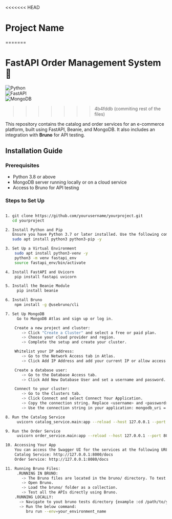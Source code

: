 <<<<<<< HEAD
# Project Name
=======

# **FastAPI Order Management System** 🚀  
![Python](https://img.shields.io/badge/Python-3.8%2B-blue)  
![FastAPI](https://img.shields.io/badge/FastAPI-Framework-green)  
![MongoDB](https://img.shields.io/badge/Database-MongoDB-brightgreen)
>>>>>>> 4b4fddb (commiting rest of the files)

This repository contains the catalog and order services for an e-commerce platform, built using FastAPI, Beanie, and MongoDB. It also includes an integration with **Bruno** for API testing.

## Installation Guide

### Prerequisites

- Python 3.8 or above
- MongoDB server running locally or on a cloud service
- Access to Bruno for API testing

### Steps to Set Up
```bash

1. git clone https://github.com/yourusername/yourproject.git
   cd yourproject

2. Install Python and Pip
   Ensure you have Python 3.7 or later installed. Use the following commands:
   sudo apt install python3 python3-pip -y

3. Set Up a Virtual Environment
    sudo apt install python3-venv -y
    python3 -m venv fastapi_env
    source fastapi_env/bin/activate

4. Install FastAPI and Uvicorn
    pip install fastapi uvicorn

5. Install the Beanie Module
     pip install beanie

6. Install Bruno
    npm install -g @usebruno/cli

7. Set Up MongoDB
     Go to MongoDB Atlas and sign up or log in.

    Create a new project and cluster:
       -> Click "Create a Cluster" and select a free or paid plan.
       -> Choose your cloud provider and region.
       -> Complete the setup and create your cluster.

    Whitelist your IP address:
       -> Go to the Network Access tab in Atlas.
       -> Click Add IP Address and add your current IP or allow access from anywhere (0.0.0.0/0).

    Create a database user:
       -> Go to the Database Access tab.
       -> Click Add New Database User and set a username and password.

    Connect to your cluster:
       -> Go to the Clusters tab.
       -> Click Connect and select Connect Your Application.
       -> Copy the connection string. Replace <username> and <password> with your database credentials.
       -> Use the connection string in your application: mongodb_uri = "mongodb+srv://<username>:<password>@<cluster-url>/test?retryWrites=true&w=majority"

8. Run the Catalog Service
     uvicorn catalog_service.main:app --reload --host 127.0.0.1 --port 8000

9. Run the Order Service
     uvicorn order_service.main:app --reload --host 127.0.0.1 --port 8080

10. Accessing Your App
    You can access the Swagger UI for the services at the following URLs:
    Catalog Service: http://127.0.0.1:8000/docs
    Order Service: http://127.0.0.1:8080/docs

11. Running Bruno Files:
     .RUNNING IN BRUNO:
       -> The Bruno files are located in the bruno/ directory. To test APIs:
       -> Open Bruno.
       -> Load the bruno/ folder as a collection.
       -> Test all the APIs directly using Bruno.
    .RUNNING LOCALLY:
      -> Navigate to yout bruno tests directory {example :cd /path/to/your/bruno/workspace}
      -> Run the below command: 
         bru run --env=your_environment_name 
    


